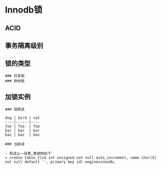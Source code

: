# Innodb锁

## ACID
## 事务隔离级别
## 锁的类型
	### 共享锁
	### 排他锁
## 加锁实例
	### 快照读

	dog | bird | cat
	----|------|----
	foo | foo  | foo
	bar | bar  | bar
	baz | baz  | baz

	### 当前读

	- 有这么一张表,表结构如下
	> create table t(id int unsigned not null auto_increment, name char(5) not null default '', primary key id) engine=innodb;